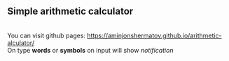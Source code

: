 ## Simple arithmetic calculator
<br />You can visit github pages: https://aminjonshermatov.github.io/arithmetic-alculator/<br />On type __words__ or __symbols__ on input will show _notification_